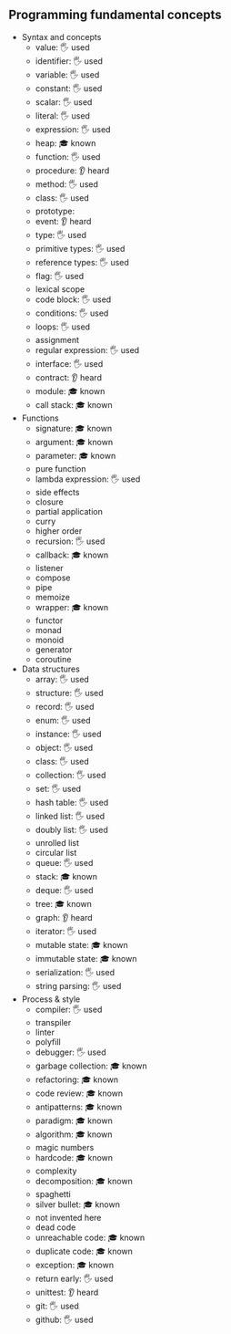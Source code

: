## Programming fundamental concepts

- Syntax and concepts
  - value: 🖐️ used
  - identifier: 🖐️ used
  - variable: 🖐️ used
  - constant: 🖐️ used
  - scalar: 🖐️ used
  - literal: 🖐️ used
  - expression: 🖐️ used
  - heap: 🎓 known
  - function: 🖐️ used
  - procedure: 👂 heard
  - method: 🖐️ used
  - class: 🖐️ used
  - prototype: 
  - event: 👂 heard
  - type: 🖐️ used
  - primitive types: 🖐️ used
  - reference types: 🖐️ used
  - flag: 🖐️ used
  - lexical scope
  - code block: 🖐️ used
  - conditions: 🖐️ used
  - loops: 🖐️ used
  - assignment
  - regular expression: 🖐️ used
  - interface: 🖐️ used
  - contract: 👂 heard
  - module: 🎓 known
  - call stack: 🎓 known
- Functions
  - signature: 🎓 known
  - argument: 🎓 known
  - parameter: 🎓 known
  - pure function
  - lambda expression: 🖐️ used
  - side effects
  - closure
  - partial application
  - curry
  - higher order
  - recursion: 🖐️ used
  - callback: 🎓 known
  - listener
  - compose
  - pipe
  - memoize
  - wrapper: 🎓 known
  - functor
  - monad
  - monoid
  - generator
  - coroutine
- Data structures
  - array: 🖐️ used
  - structure: 🖐️ used
  - record: 🖐️ used
  - enum: 🖐️ used
  - instance: 🖐️ used
  - object: 🖐️ used
  - class: 🖐️ used
  - collection: 🖐️ used
  - set: 🖐️ used
  - hash table: 🖐️ used
  - linked list: 🖐️ used
  - doubly list: 🖐️ used
  - unrolled list
  - circular list
  - queue: 🖐️ used
  - stack: 🎓 known
  - deque: 🖐️ used
  - tree: 🎓 known
  - graph: 👂 heard
  - iterator: 🖐️ used
  - mutable state: 🎓 known
  - immutable state: 🎓 known
  - serialization: 🖐️ used
  - string parsing: 🖐️ used
- Process & style
  - compiler: 🖐️ used
  - transpiler
  - linter
  - polyfill
  - debugger: 🖐️ used
  - garbage collection: 🎓 known
  - refactoring: 🎓 known
  - code review: 🎓 known
  - antipatterns: 🎓 known
  - paradigm: 🎓 known
  - algorithm: 🎓 known
  - magic numbers
  - hardcode: 🎓 known
  - complexity
  - decomposition: 🎓 known
  - spaghetti
  - silver bullet: 🎓 known
  - not invented here
  - dead code
  - unreachable code: 🎓 known
  - duplicate code: 🎓 known
  - exception: 🎓 known
  - return early: 🖐️ used
  - unittest: 👂 heard
  - git: 🖐️ used
  - github: 🖐️ used

